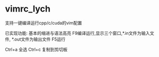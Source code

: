 # vimrc_lych
支持一键编译运行cpp/c/cuda的vim配置

已实现功能:
基本的缩进与语法高亮
F9编译运行,显示三个窗口,*.in文件为输入文件, *.out文件为输出文件
F5运行

Ctrl+a 全选
Ctrl+c 复制到剪切板

